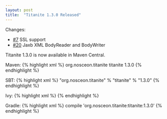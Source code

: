 ```yaml
---
layout: post
title:  "Titanite 1.3.0 Released"
---
```


Changes:

* [#7](https://github.com/nosceon/titanite/issues/7) SSL support
* [#20](https://github.com/nosceon/titanite/issues/20) Jaxb XML BodyReader and BodyWriter

Titanite 1.3.0 is now available in Maven Central.

Maven:
{% highlight xml %}
<dependency>
  <groupId>org.nosceon.titanite</groupId>
  <artifactId>titanite</artifactId>
  <version>1.3.0</version>
</dependency>
{% endhighlight %}

SBT:
{% highlight xml %}
"org.nosceon.titanite" % "titanite" % "1.3.0"
{% endhighlight %}

Ivy:
{% highlight xml %}
<dependency org="org.nosceon.titanite" name="titanite" rev="1.3.0" />
{% endhighlight %}

Gradle:
{% highlight xml %}
compile 'org.nosceon.titanite:titanite:1.3.0'
{% endhighlight %}
